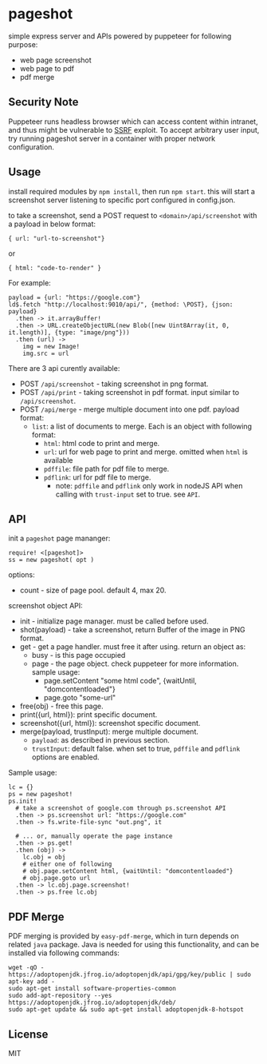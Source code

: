 # pageshot

simple express server and APIs powered by puppeteer for following purpose:

 - web page screenshot
 - web page to pdf
 - pdf merge


## Security Note

Puppeteer runs headless browser which can access content within intranet, and thus might be vulnerable to [SSRF](https://en.wikipedia.org/wiki/Server-side_request_forgery) exploit. To accept arbitrary user input, try running pageshot server in a container with proper network configuration.



## Usage

install required modules by `npm install`, then run `npm start`. this will start a screenshot server listening to specific port configured in config.json.

to take a screenshot, send a POST request to `<domain>/api/screenshot` with a payload in below format:

    { url: "url-to-screenshot"}

or

    { html: "code-to-render" }

For example:

    payload = {url: "https://google.com"}
    ld$.fetch "http://localhost:9010/api/", {method: \POST}, {json: payload}
      .then -> it.arrayBuffer!
      .then -> URL.createObjectURL(new Blob([new Uint8Array(it, 0, it.length)], {type: "image/png"}))
      .then (url) ->
        img = new Image!
        img.src = url


There are 3 api curently available:

 - POST `/api/screenshot` - taking screenshot in png format. 
 - POST `/api/print` - taking screenshot in pdf format. input similar to `/api/screenshot`.
 - POST `/api/merge` - merge multiple document into one pdf. payload format:
   - `list`: a list of documents to merge. Each is an object with following format:
     - `html`: html code to print and merge.
     - `url`: url for web page to print and merge. omitted when `html` is available
     - `pdffile`: file path for pdf file to merge.
     - `pdflink`: url for pdf file to merge.
       - note: `pdffile` and `pdflink` only work in nodeJS API when calling with `trust-input` set to true. see `API`.

## API

init a `pageshot` page mananger:

    require! <[pageshot]>
    ss = new pageshot( opt )

options:

 * count - size of page pool. default 4, max 20.


screenshot object API:

 * init - initialize page manager. must be called before used.
 * shot(payload) - take a screenshot, return Buffer of the image in PNG format.
 * get - get a page handler. must free it after using. return an object as:
   - busy - is this page occupied
   - page - the page object. check puppeteer for more information. sample usage:
     - page.setContent "some html code", {waitUntil, "domcontentloaded"}
     - page.goto "some-url"
 * free(obj) - free this page.
 * print({url, html}): print specific document.
 * screenshot({url, html}): screenshot specific document.
 * merge(payload, trustInput): merge multiple document.
   - `payload`: as described in previous section.
   - `trustInput`: default false. when set to true, `pdffile` and `pdflink` options are enabled.


Sample usage:

    lc = {}
    ps = new pageshot!
    ps.init!
      # take a screenshot of google.com through ps.screenshot API
      .then -> ps.screenshot url: "https://google.com"
      .then -> fs.write-file-sync "out.png", it

      # ... or, manually operate the page instance
      .then -> ps.get!
      .then (obj) ->
        lc.obj = obj
        # either one of following
        # obj.page.setContent html, {waitUntil: "domcontentloaded"}
        # obj.page.goto url
      .then -> lc.obj.page.screenshot!
      .then -> ps.free lc.obj


## PDF Merge

PDF merging is provided by `easy-pdf-merge`, which in turn depends on related `java` package. Java is needed for using this functionality, and can be installed via following commands:


    wget -qO - https://adoptopenjdk.jfrog.io/adoptopenjdk/api/gpg/key/public | sudo apt-key add -
    sudo apt-get install software-properties-common
    sudo add-apt-repository --yes https://adoptopenjdk.jfrog.io/adoptopenjdk/deb/
    sudo apt-get update && sudo apt-get install adoptopenjdk-8-hotspot


## License

MIT
